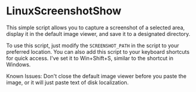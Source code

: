 # LinuxScreenshotShow
This simple script allows you to capture a screenshot of a selected area, display it in the default image viewer, and save it to a designated directory. 

To use this script, just modify the `SCREENSHOT_PATH` in the script to your preferred location. You can also add this script to your keyboard shortcuts for quick access. I've set it to Win+Shift+S, similar to the shortcut in Windows.

Known Issues:
Don't close the default image viewer before you paste the image, or it will just paste text of disk localization.
